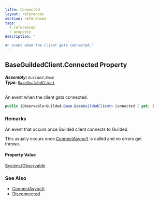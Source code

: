 ```yaml
---
title: Connected
layout: references
section: references
tags:
  - references
  - property
description: "

An event when the client gets connected."
---
```


## BaseGuildedClient.Connected Property
###### **Assembly:** `Guilded.Base`<br/>**Type:** [`BaseGuildedClient`](BaseGuildedClient.md 'Guilded.Base.BaseGuildedClient')

An event when the client gets connected.

```csharp
public IObservable<Guilded.Base.BaseGuildedClient> Connected { get; }
```

### Remarks
  
An event that occurs once Guilded client connects to Guilded.  
  
This usually occurs once [ConnectAsync()](BaseGuildedClient.ConnectAsync().md 'Guilded.Base.BaseGuildedClient.ConnectAsync()') is called and no errors get thrown.

#### Property Value
[System.IObservable](https://docs.microsoft.com/en-us/dotnet/api/System.IObservable 'System.IObservable')

### See Also
- [ConnectAsync()](BaseGuildedClient.ConnectAsync().md 'Guilded.Base.BaseGuildedClient.ConnectAsync()')
- [Disconnected](BaseGuildedClient.Disconnected.md 'Guilded.Base.BaseGuildedClient.Disconnected')